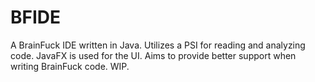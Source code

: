 # BFIDE
A BrainFuck IDE written in Java. Utilizes a PSI for reading and analyzing code. JavaFX is used for the UI. Aims to provide better support
when writing BrainFuck code. WIP.
